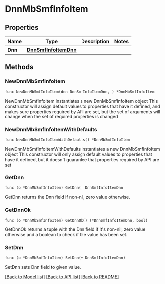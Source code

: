 # DnnMbSmfInfoItem

## Properties

Name | Type | Description | Notes
------------ | ------------- | ------------- | -------------
**Dnn** | [**DnnSmfInfoItemDnn**](DnnSmfInfoItemDnn.md) |  | 

## Methods

### NewDnnMbSmfInfoItem

`func NewDnnMbSmfInfoItem(dnn DnnSmfInfoItemDnn, ) *DnnMbSmfInfoItem`

NewDnnMbSmfInfoItem instantiates a new DnnMbSmfInfoItem object
This constructor will assign default values to properties that have it defined,
and makes sure properties required by API are set, but the set of arguments
will change when the set of required properties is changed

### NewDnnMbSmfInfoItemWithDefaults

`func NewDnnMbSmfInfoItemWithDefaults() *DnnMbSmfInfoItem`

NewDnnMbSmfInfoItemWithDefaults instantiates a new DnnMbSmfInfoItem object
This constructor will only assign default values to properties that have it defined,
but it doesn't guarantee that properties required by API are set

### GetDnn

`func (o *DnnMbSmfInfoItem) GetDnn() DnnSmfInfoItemDnn`

GetDnn returns the Dnn field if non-nil, zero value otherwise.

### GetDnnOk

`func (o *DnnMbSmfInfoItem) GetDnnOk() (*DnnSmfInfoItemDnn, bool)`

GetDnnOk returns a tuple with the Dnn field if it's non-nil, zero value otherwise
and a boolean to check if the value has been set.

### SetDnn

`func (o *DnnMbSmfInfoItem) SetDnn(v DnnSmfInfoItemDnn)`

SetDnn sets Dnn field to given value.



[[Back to Model list]](../README.md#documentation-for-models) [[Back to API list]](../README.md#documentation-for-api-endpoints) [[Back to README]](../README.md)


